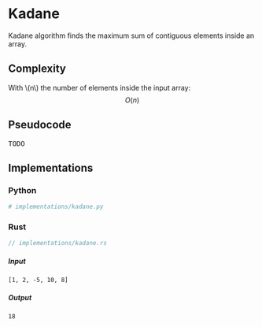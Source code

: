 # Kadane
Kadane algorithm finds the maximum sum of contiguous elements inside an array.

## Complexity
With \\(n\\) the number of elements inside the input array:
$$
O(n)
$$

## Pseudocode
<pre class="pseudocode">
TODO
</pre>

## Implementations
### Python
```py
# implementations/kadane.py
```

### Rust
```rust
// implementations/kadane.rs
```

##### Input
```
[1, 2, -5, 10, 8]
```

##### Output
```
18
```
